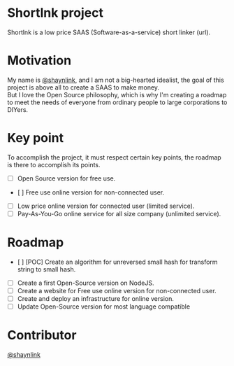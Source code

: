 # Shortlnk project
Shortlnk is a low price SAAS (Software-as-a-service) short linker (url).

# Motivation
My name is [@shaynlink](https://github.com/shortlnk), and I am not a big-hearted idealist, the goal of this project is above all to create a SAAS to make money.\
But I love the Open Source philosophy, which is why I'm creating a roadmap to meet the needs of everyone from ordinary people to large corporations to DIYers.

# Key point
To accomplish the project, it must respect certain key points, the roadmap is there to accomplish its points.
- [ ] Open Source version for free use.
- [ ] Free use online version for non-connected user.
- [ ] Low price online version for connected user (limited service).
- [ ] Pay-As-You-Go online service for all size company (unlimited service).

# Roadmap
- [ ] [POC] Create an algorithm for unreversed small hash for transform string to small hash.
- [ ] Create a first Open-Source version on NodeJS.
- [ ] Create a website for Free use online version for non-connected user.
- [ ] Create and deploy an infrastructure for online version.
- [ ] Update Open-Source version for most language compatible

# Contributor
[@shaynlink](https://github.com/shaynlink)
